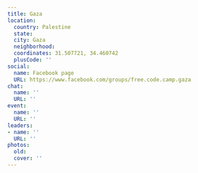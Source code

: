 ```yaml
---
title: Gaza
location:
  country: Palestine
  state: 
  city: Gaza
  neighborhood: 
  coordinates: 31.507721, 34.460742
  plusCode: ''
social:
  name: Facebook page
  URL: https://www.facebook.com/groups/free.code.camp.gaza
chat:
  name: ''
  URL: ''
event:
  name: ''
  URL: ''
leaders:
- name: ''
  URL: ''
photos:
  old: 
  cover: ''
---
```

